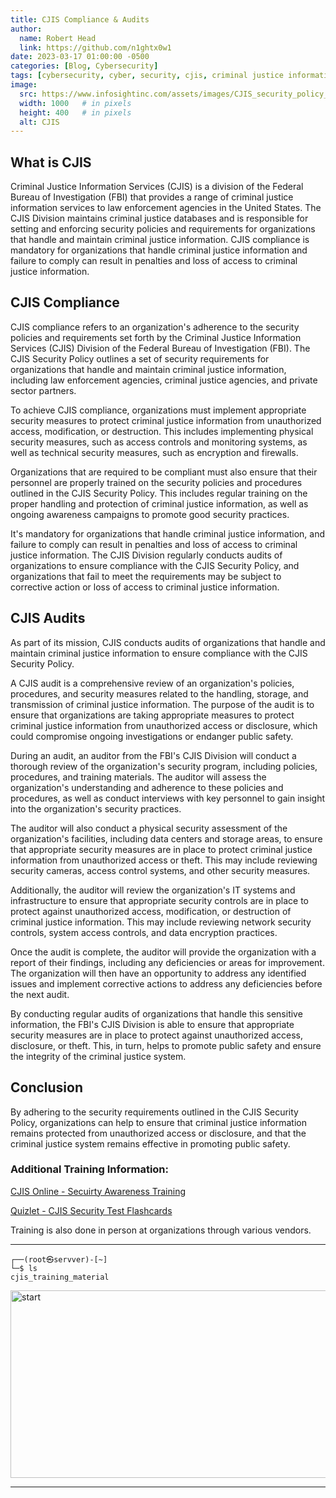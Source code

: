 ```yaml
---
title: CJIS Compliance & Audits
author:
  name: Robert Head
  link: https://github.com/n1ghtx0w1
date: 2023-03-17 01:00:00 -0500
categories: [Blog, Cybersecurity]
tags: [cybersecurity, cyber, security, cjis, criminal justice information systems, compliance, audits, law enforcement data, federal bureau of investigation criminal justice information, department of justice, criminal justice statistics]
image:
  src: https://www.infosightinc.com/assets/images/CJIS_security_policy_compliance.jpg
  width: 1000   # in pixels
  height: 400   # in pixels
  alt: CJIS
---
```


## What is CJIS 

Criminal Justice Information Services (CJIS) is a division of the Federal Bureau of Investigation (FBI) that provides a range of criminal justice information services to law enforcement agencies in the United States. The CJIS Division maintains criminal justice databases and is responsible for setting and enforcing security policies and requirements for organizations that handle and maintain criminal justice information. CJIS compliance is mandatory for organizations that handle criminal justice information and failure to comply can result in penalties and loss of access to criminal justice information.

## CJIS Compliance

CJIS compliance refers to an organization's adherence to the security policies and requirements set forth by the Criminal Justice Information Services (CJIS) Division of the Federal Bureau of Investigation (FBI). The CJIS Security Policy outlines a set of security requirements for organizations that handle and maintain criminal justice information, including law enforcement agencies, criminal justice agencies, and private sector partners.

To achieve CJIS compliance, organizations must implement appropriate security measures to protect criminal justice information from unauthorized access, modification, or destruction. This includes implementing physical security measures, such as access controls and monitoring systems, as well as technical security measures, such as encryption and firewalls.

Organizations that are required to be compliant must also ensure that their personnel are properly trained on the security policies and procedures outlined in the CJIS Security Policy. This includes regular training on the proper handling and protection of criminal justice information, as well as ongoing awareness campaigns to promote good security practices.

It's mandatory for organizations that handle criminal justice information, and failure to comply can result in penalties and loss of access to criminal justice information. The CJIS Division regularly conducts audits of organizations to ensure compliance with the CJIS Security Policy, and organizations that fail to meet the requirements may be subject to corrective action or loss of access to criminal justice information.

## CJIS Audits

As part of its mission, CJIS conducts audits of organizations that handle and maintain criminal justice information to ensure compliance with the CJIS Security Policy.

A CJIS audit is a comprehensive review of an organization's policies, procedures, and security measures related to the handling, storage, and transmission of criminal justice information. The purpose of the audit is to ensure that organizations are taking appropriate measures to protect criminal justice information from unauthorized access or disclosure, which could compromise ongoing investigations or endanger public safety.

During an audit, an auditor from the FBI's CJIS Division will conduct a thorough review of the organization's security program, including policies, procedures, and training materials. The auditor will assess the organization's understanding and adherence to these policies and procedures, as well as conduct interviews with key personnel to gain insight into the organization's security practices.

The auditor will also conduct a physical security assessment of the organization's facilities, including data centers and storage areas, to ensure that appropriate security measures are in place to protect criminal justice information from unauthorized access or theft. This may include reviewing security cameras, access control systems, and other security measures.

Additionally, the auditor will review the organization's IT systems and infrastructure to ensure that appropriate security controls are in place to protect against unauthorized access, modification, or destruction of criminal justice information. This may include reviewing network security controls, system access controls, and data encryption practices.

Once the audit is complete, the auditor will provide the organization with a report of their findings, including any deficiencies or areas for improvement. The organization will then have an opportunity to address any identified issues and implement corrective actions to address any deficiencies before the next audit.

By conducting regular audits of organizations that handle this sensitive information, the FBI's CJIS Division is able to ensure that appropriate security measures are in place to protect against unauthorized access, disclosure, or theft. This, in turn, helps to promote public safety and ensure the integrity of the criminal justice system.

## Conclusion

By adhering to the security requirements outlined in the CJIS Security Policy, organizations can help to ensure that criminal justice information remains protected from unauthorized access or disclosure, and that the criminal justice system remains effective in promoting public safety.

### Additional Training Information:

[CJIS Online - Secuirty Awareness Training](https://www.cjisonline.com/)

[Quizlet - CJIS Security Test Flashcards](https://quizlet.com/552105831/cjis-security-test-flash-cards/)

Training is also done in person at organizations through various vendors.

---

```shell
┌──(root㉿servver)-[~] 
└─$ ls
cjis_training_material

```


<img align="center" src="https://media.giphy.com/media/XI5pLbJxiOIBy1zF1e/giphy.gif" alt="start" width="600" height="300">

---
